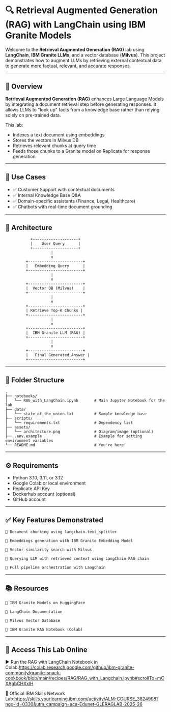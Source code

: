 # 🔍 Retrieval Augmented Generation (RAG) with LangChain using IBM Granite Models

Welcome to the **Retrieval Augmented Generation (RAG)** lab using **LangChain**, **IBM Granite LLMs**, and a vector database (**Milvus**). This project demonstrates how to augment LLMs by retrieving external contextual data to generate more factual, relevant, and accurate responses.

---

## 🚀 Overview

**Retrieval Augmented Generation (RAG)** enhances Large Language Models by integrating a document retrieval step before generating responses. It allows LLMs to "look up" facts from a knowledge base rather than relying solely on pre-trained data.

This lab:
- Indexes a text document using embeddings
- Stores the vectors in Milvus DB
- Retrieves relevant chunks at query time
- Feeds those chunks to a Granite model on Replicate for response generation

---

## 🧠 Use Cases

- ✅ Customer Support with contextual documents  
- ✅ Internal Knowledge Base Q&A  
- ✅ Domain-specific assistants (Finance, Legal, Healthcare)  
- ✅ Chatbots with real-time document grounding

---

## 🧱 Architecture

```text
           +--------------------+
           |    User Query      |
           +--------------------+
                    |
                    v
         +------------------------+
         |   Embedding Query      |
         +------------------------+
                    |
                    v
         +------------------------+
         |  Vector DB (Milvus)    |
         +------------------------+
                    |
                    v
         +------------------------+
         | Retrieve Top-K Chunks |
         +------------------------+
                    |
                    v
         +------------------------+
         |  IBM Granite LLM (RAG) |
         +------------------------+
                    |
                    v
         +------------------------+
         |   Final Generated Answer |
         +------------------------+
```

---
## 📁 Folder Structure
```
.
├── notebooks/
│   └── RAG_with_LangChain.ipynb       # Main Jupyter Notebook for the lab
├── data/
│   └── state_of_the_union.txt         # Sample knowledge base
├── scripts/
│   └── requirements.txt               # Dependency list
├── assets/
│   └── architecture.png               # Diagram/image (optional)
├── .env.example                       # Example for setting environment variables
└── README.md                          # You're here!
```
---
## ⚙️ Requirements

   - Python 3.10, 3.11, or 3.12
   - Google Colab or local environment
   - Replicate API Key
   - Dockerhub account (optional)
   - GitHub account

---
## ✅ Key Features Demonstrated

    🔹 Document chunking using langchain.text_splitter

    🔹 Embeddings generation with IBM Granite Embedding Model

    🔹 Vector similarity search with Milvus

    🔹 Querying LLM with retrieved context using LangChain RAG chain

    🔹 Full pipeline orchestration with LangChain

---
## 📚 Resources

    🔗 IBM Granite Models on HuggingFace

    🔗 LangChain Documentation

    🔗 Milvus Vector Database

    🔗 IBM Granite RAG Notebook (Colab)

---
## 🔗 Access This Lab Online

▶️ Run the RAG with LangChain Notebook in Colab:https://colab.research.google.com/github/ibm-granite-community/granite-snack-cookbook/blob/main/recipes/RAG/RAG_with_Langchain.ipynb#scrollTo=mCXAgbCHXxlH

📘 Official IBM Skills Network Lab:https://skills.yourlearning.ibm.com/activity/ALM-COURSE_3824998?ngo-id=0330&utm_campaign=aca-Edunet-GLERAGLAB-2025-26
